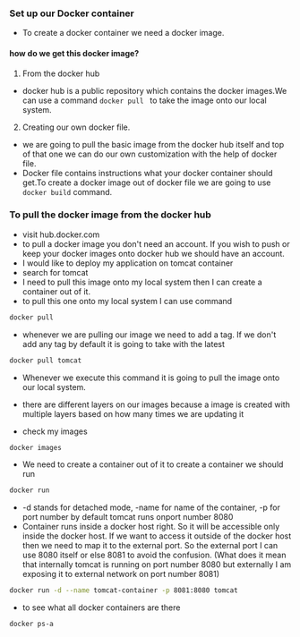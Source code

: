
### Set up our Docker container
- To create a docker container we need a docker image.

#### how do we get this docker image?
1. From the docker hub
 - docker hub is a public repository which contains the docker images.We can use a command ```docker pull ``` to take the image onto our local system.
2. Creating our own docker file.
 - we are going to pull the basic image from the docker hub itself and top of that one we can do our own customization with the help of docker file.
 - Docker file contains instructions what your docker container should get.To create a docker image out of docker file we are going to use ```docker build``` command.

### To pull the docker image from the docker hub
- visit hub.docker.com
- to pull a docker image you don't need an account. If you wish to push or keep your docker images onto docker hub we should have an account.
- I would like to deploy my application on tomcat container
- search for tomcat
- I need to pull this image onto my local system then I can create a container out of it.
- to pull this one onto my local system I can use command

```sh
docker pull 
```

- whenever we are pulling our image we need to add a tag. If we don't add any tag by default it is going to take with the latest
```sh
docker pull tomcat
```
- Whenever we execute this command it is going to pull the image onto our local system.
- there are different layers on our images because a image is created with multiple layers based on how many times we are updating it 

- check my images
```sh
docker images
```

- We need to create a container out of it to create a container we should run
```sh 
docker run
```
-  -d stands for detached mode, -name for name of the container, -p for port number by default tomcat runs onport number 8080
- Container runs inside a docker host right. So it will be accessible only inside the docker host. If we want to access it outside of the docker host then we need to map it to the external port. So the external port I can use 8080 itself or else 8081 to avoid the confusion. (What does it mean that internally tomcat is running on port number 8080 but externally
I am exposing it to external network on port number 8081)

```sh
docker run -d --name tomcat-container -p 8081:8080 tomcat
```
- to see what all docker containers are there
```sh
docker ps-a
```
